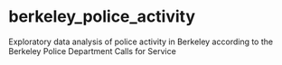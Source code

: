 # berkeley_police_activity
Exploratory data analysis of police activity in Berkeley according to the Berkeley Police Department Calls for Service

